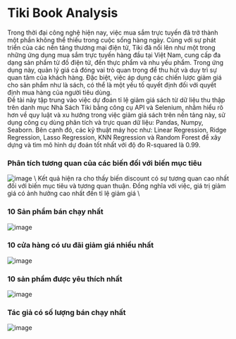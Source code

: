 # Tiki Book Analysis

  Trong thời đại công nghệ hiện nay, việc mua sắm trực tuyến đã trở thành một phần không thể thiếu trong cuộc sống hàng ngày. Cùng với sự phát triển của các nền tảng thương mại điện tử, Tiki đã nổi lên như một trong những ứng dụng mua sắm trực tuyến hàng đầu tại Việt Nam, cung cấp đa dạng sản phẩm từ đồ điện tử, đến thực phẩm và nhu yếu phẩm. Trong ứng dụng này, quản lý giá cả đóng vai trò quan trọng để thu hút và duy trì sự quan tâm của khách hàng. Đặc biệt, việc áp dụng các chiến lược giảm giá cho sản phẩm như là sách, có thể là một yếu tố quyết định đối với quyết định mua hàng của người tiêu dùng. \
  Đề tài này tập trung vào việc dự đoán tỉ lệ giảm giá sách từ dữ liệu thu thập trên danh mục Nhà Sách Tiki bằng công cụ API và Selenium, nhằm hiểu rõ hơn về quy luật và xu hướng trong việc giảm giá sách trên nền tảng này, sử dụng công cụ dùng phân tích và trực quan dữ liệu: Pandas, Numpy, Seaborn.  Bên cạnh đó, các kỹ thuật máy học như: Linear Regression, Ridge Regression, Lasso Regression, KNN Regression và Random Forest để xây dựng và tìm mô hình dự đoán tốt nhất với độ đo R-squared là 0.99.

### Phân tích tương quan của các biến đối với biến mục tiêu
![image](https://github.com/NV08hv/TikiBookAnalysis/assets/168745635/40859a7e-1168-4c99-aa18-3db9707d0b01)
\ Kết quả hiện ra cho thấy biến discount có sự tương quan cao nhất đối với biến mục tiêu và tương quan thuận. Đồng nghĩa với việc, giá trị giảm giá có ảnh hưởng cao nhất đến tỉ lệ giảm giá \
### 10 Sản phẩm bán chạy nhất 
![image](https://github.com/NV08hv/TikiBookAnalysis/assets/168745635/eb5dfb28-3866-4ba2-a330-236e6d5e0207)
### 10 cửa hàng có ưu đãi giảm giá nhiều nhất
![image](https://github.com/NV08hv/TikiBookAnalysis/assets/168745635/192057ca-7da2-42cd-b29a-186ca9f5e266)
### 10 sản phẩm được yêu thích nhất
![image](https://github.com/NV08hv/TikiBookAnalysis/assets/168745635/43c8fd01-e73d-40bf-8625-0760a1f7ff02)
### Tác giả có số lượng bán chạy nhất
![image](https://github.com/NV08hv/TikiBookAnalysis/assets/168745635/021f7eb4-e630-4114-ba5f-c158765f2628)


